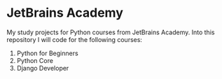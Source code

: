 # JetBrains Academy
My study projects for Python courses from JetBrains Academy. Into this repository I will code for the following courses:
1. Python for Beginners
2. Python Core
3. Django Developer  
